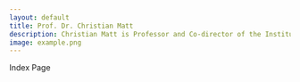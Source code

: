 ```yaml
---
layout: default
title: Prof. Dr. Christian Matt
description: Christian Matt is Professor and Co-director of the Institute of Information Systems at the University of Bern. As a researcher, consultant and expert for Digital Transformation, Digital Business and Responsible Artificial Intelligence he is fascinated by how digital technologies lead to new opportunities and paradigm shifts for firms, public organisations, society, and individuals.
image: example.png
---
```


Index Page
